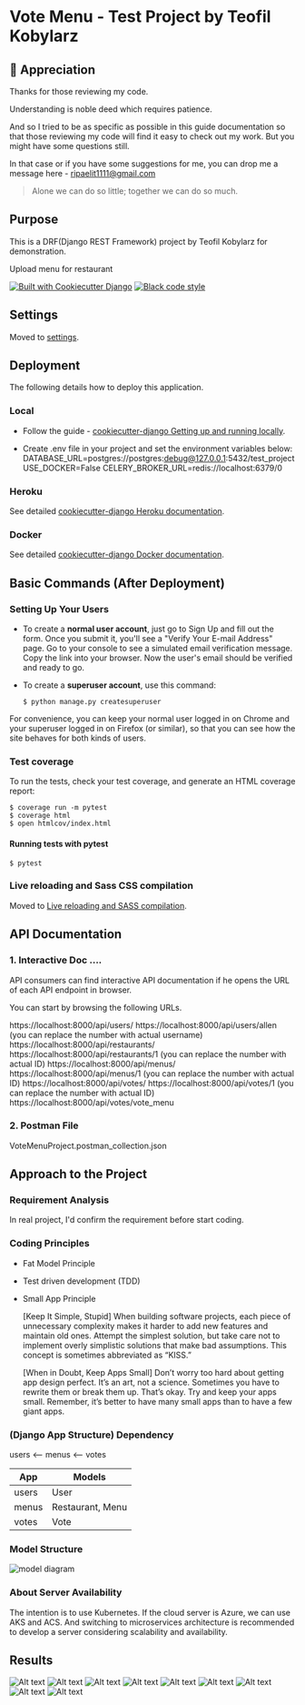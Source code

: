 # Vote Menu - Test Project by Teofil Kobylarz

## 🙏 Appreciation

Thanks for those reviewing my code.

Understanding is noble deed which requires patience.

And so I tried to be as specific as possible in this guide documentation so that those reviewing my code will find it easy to check out my work. But you might have some questions still.

In that case or if you have some suggestions for me, you can drop me a message here - [ripaelit1111@gmail.com](mailto:ripaelit1111@gmail.com)

> Alone we can do so little; together we can do so much.

## Purpose

This is a DRF(Django REST Framework) project by Teofil Kobylarz for demonstration.

Upload menu for restaurant

[![Built with Cookiecutter Django](https://img.shields.io/badge/built%20with-Cookiecutter%20Django-ff69b4.svg?logo=cookiecutter)](https://github.com/cookiecutter/cookiecutter-django/)
[![Black code style](https://img.shields.io/badge/code%20style-black-000000.svg)](https://github.com/ambv/black)

## Settings

Moved to [settings](http://cookiecutter-django.readthedocs.io/en/latest/settings.html).

## Deployment

The following details how to deploy this application.

### Local

- Follow the guide - [cookiecutter-django Getting up and running locally](https://cookiecutter-django.readthedocs.io/en/latest/developing-locally.html).

- Create .env file in your project and set the environment variables below:
  DATABASE_URL=postgres://postgres:debug@127.0.0.1:5432/test_project
  USE_DOCKER=False
  CELERY_BROKER_URL=redis://localhost:6379/0

### Heroku

See detailed [cookiecutter-django Heroku documentation](http://cookiecutter-django.readthedocs.io/en/latest/deployment-on-heroku.html).

### Docker

See detailed [cookiecutter-django Docker documentation](http://cookiecutter-django.readthedocs.io/en/latest/deployment-with-docker.html).

## Basic Commands (After Deployment)

### Setting Up Your Users

- To create a **normal user account**, just go to Sign Up and fill out the form. Once you submit it, you'll see a "Verify Your E-mail Address" page. Go to your console to see a simulated email verification message. Copy the link into your browser. Now the user's email should be verified and ready to go.

- To create a **superuser account**, use this command:

      $ python manage.py createsuperuser

For convenience, you can keep your normal user logged in on Chrome and your superuser logged in on Firefox (or similar), so that you can see how the site behaves for both kinds of users.

### Test coverage

To run the tests, check your test coverage, and generate an HTML coverage report:

    $ coverage run -m pytest
    $ coverage html
    $ open htmlcov/index.html

#### Running tests with pytest

    $ pytest

### Live reloading and Sass CSS compilation

Moved to [Live reloading and SASS compilation](https://cookiecutter-django.readthedocs.io/en/latest/developing-locally.html#sass-compilation-live-reloading).

## API Documentation

### 1. Interactive Doc ....

API consumers can find interactive API documentation if he opens the URL of each API endpoint in browser.

You can start by browsing the following URLs.

https://localhost:8000/api/users/
https://localhost:8000/api/users/allen (you can replace the number with actual username)
https://localhost:8000/api/restaurants/
https://localhost:8000/api/restaurants/1 (you can replace the number with actual ID)
https://localhost:8000/api/menus/
https://localhost:8000/api/menus/1 (you can replace the number with actual ID)
https://localhost:8000/api/votes/
https://localhost:8000/api/votes/1 (you can replace the number with actual ID)
https://localhost:8000/api/votes/vote_menu

### 2. Postman File

VoteMenuProject.postman_collection.json

## Approach to the Project

### Requirement Analysis

In real project, I'd confirm the requirement before start coding.

### Coding Principles

- Fat Model Principle
- Test driven development (TDD)
- Small App Principle

  [Keep It Simple, Stupid]
  When building software projects, each piece of unnecessary complexity makes it harder to add new features and maintain old ones. Attempt the simplest solution, but take care not to implement overly simplistic solutions that make bad assumptions. This concept is sometimes abbreviated as “KISS.”

  [When in Doubt, Keep Apps Small]
  Don’t worry too hard about getting app design perfect. It’s an art, not a science. Sometimes you have to rewrite them or break them up. That’s okay. Try and keep your apps small. Remember, it’s better to have many small apps than to have a few giant apps.

### (Django App Structure) Dependency

users <-- menus <-- votes

| App   | Models           |
| ----- | ---------------- |
| users | User             |
| menus | Restaurant, Menu |
| votes | Vote             |

### Model Structure

![model diagram](images/model_diagram.png)

### About Server Availability

The intention is to use Kubernetes. If the cloud server is Azure, we can use AKS and ACS.
And switching to microservices architecture is recommended to develop a server considering scalability and availability.

## Results

![Alt text](images/admin_page_login.png)
![Alt text](images/admin_page-user.png)
![Alt text](images/admin_page-restaurant.png)
![Alt text](images/admin_page-menu.png)
![Alt text](images/admin_page-vote.png)
![Alt text](images/api-user.png)
![Alt text](images/api-restaurant.png)
![Alt text](images/api-menu.png)
![Alt text](images/api-vote.png)
